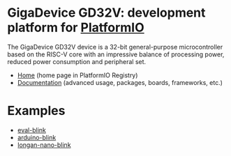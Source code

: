 
# GigaDevice GD32V: development platform for [PlatformIO](https://platformio.org)

The GigaDevice GD32V device is a 32-bit general-purpose microcontroller based on the RISC-V core with an impressive balance of processing power, reduced power consumption and peripheral set.

* [Home](https://platformio.org/platforms/gd32v) (home page in PlatformIO Registry)
* [Documentation](https://docs.platformio.org/page/platforms/gd32v.html) (advanced usage, packages, boards, frameworks, etc.)

# Examples

* [eval-blink](https://github.com/sipeed/platform-gd32v/tree/master/examples/eval-blink)
* [arduino-blink](https://github.com/sipeed/platform-gd32v/tree/master/examples/arduino-blink)
* [longan-nano-blink](https://github.com/sipeed/platform-gd32v/tree/master/examples/longan-nano-blink)
